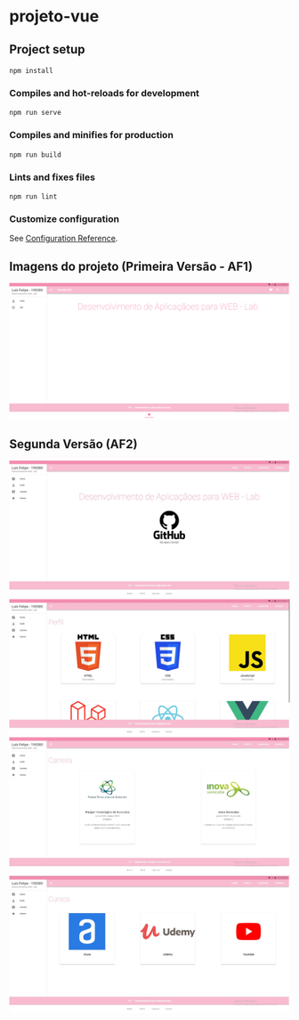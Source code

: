 # projeto-vue

## Project setup
```
npm install
```

### Compiles and hot-reloads for development
```
npm run serve
```

### Compiles and minifies for production
```
npm run build
```

### Lints and fixes files
```
npm run lint
```

### Customize configuration
See [Configuration Reference](https://cli.vuejs.org/config/).

## Imagens do projeto (Primeira Versão - AF1)

<img src="af.png">

## Segunda Versão (AF2)

<img src="imagem1.jpg">
<img src="Imagem2.jpg">
<img src="Imagem3.jpg">
<img src="imagem4.jpg">
 


